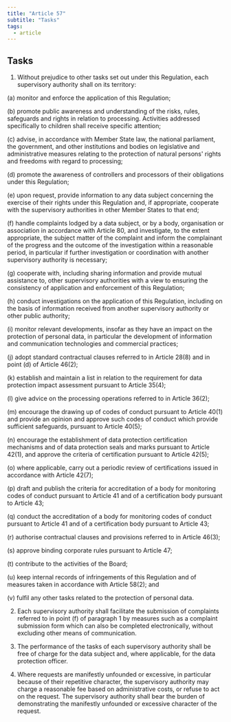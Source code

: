 ```yaml
---
title: "Article 57"
subtitle: "Tasks"
tags:
  - article
---
```

## Tasks

1. Without prejudice to other tasks set out under this Regulation, each supervisory authority shall on its territory:

(a) monitor and enforce the application of this Regulation;

(b) promote public awareness and understanding of the risks, rules, safeguards and rights in relation to processing. Activities addressed specifically to children shall receive specific attention;

(c) advise, in accordance with Member State law, the national parliament, the government, and other institutions and bodies on legislative and administrative measures relating to the protection of natural persons' rights and freedoms with regard to processing;

(d) promote the awareness of controllers and processors of their obligations under this Regulation;

(e) upon request, provide information to any data subject concerning the exercise of their rights under this Regulation and, if appropriate, cooperate with the supervisory authorities in other Member States to that end;

(f) handle complaints lodged by a data subject, or by a body, organisation or association in accordance with Article 80, and investigate, to the extent appropriate, the subject matter of the complaint and inform the complainant of the progress and the outcome of the investigation within a reasonable period, in particular if further investigation or coordination with another supervisory authority is necessary;

(g) cooperate with, including sharing information and provide mutual assistance to, other supervisory authorities with a view to ensuring the consistency of application and enforcement of this Regulation;

(h) conduct investigations on the application of this Regulation, including on the basis of information received from another supervisory authority or other public authority;

(i) monitor relevant developments, insofar as they have an impact on the protection of personal data, in particular the development of information and communication technologies and commercial practices;

(j) adopt standard contractual clauses referred to in Article 28(8) and in point (d) of Article 46(2);

(k) establish and maintain a list in relation to the requirement for data protection impact assessment pursuant to Article 35(4);

(l) give advice on the processing operations referred to in Article 36(2);

(m) encourage the drawing up of codes of conduct pursuant to Article 40(1) and provide an opinion and approve such codes of conduct which provide sufficient safeguards, pursuant to Article 40(5);

(n) encourage the establishment of data protection certification mechanisms and of data protection seals and marks pursuant to Article 42(1), and approve the criteria of certification pursuant to Article 42(5);

(o) where applicable, carry out a periodic review of certifications issued in accordance with Article 42(7);

(p) draft and publish the criteria for accreditation of a body for monitoring codes of conduct pursuant to Article 41 and of a certification body pursuant to Article 43;

(q) conduct the accreditation of a body for monitoring codes of conduct pursuant to Article 41 and of a certification body pursuant to Article 43;

(r) authorise contractual clauses and provisions referred to in Article 46(3);

(s) approve binding corporate rules pursuant to Article 47;

(t) contribute to the activities of the Board;

(u) keep internal records of infringements of this Regulation and of measures taken in accordance with Article 58(2); and

(v) fulfil any other tasks related to the protection of personal data.

2. Each supervisory authority shall facilitate the submission of complaints referred to in point (f) of paragraph 1 by measures such as a complaint submission form which can also be completed electronically, without excluding other means of communication.

3. The performance of the tasks of each supervisory authority shall be free of charge for the data subject and, where applicable, for the data protection officer.

4. Where requests are manifestly unfounded or excessive, in particular because of their repetitive character, the supervisory authority may charge a reasonable fee based on administrative costs, or refuse to act on the request. The supervisory authority shall bear the burden of demonstrating the manifestly unfounded or excessive character of the request.
